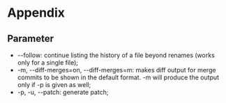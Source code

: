 # Appendix

## Parameter
* --follow: continue listing the history of a file beyond renames (works only for a single file);
* -m, --diff-merges=on, --diff-merges=m: makes diff output for merge commits to be shown in the default format.  -m will produce the output only if -p is given as well;
* -p, -u, --patch: generate patch;

